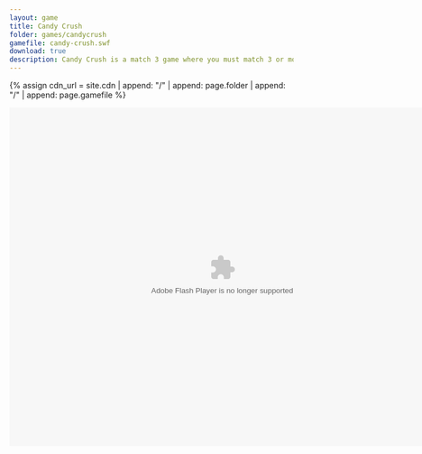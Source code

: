 ```yaml
---
layout: game
title: Candy Crush
folder: games/candycrush
gamefile: candy-crush.swf
download: true
description: Candy Crush is a match 3 game where you must match 3 or more candies to remove them from the board. You can also match 4 or 5 candies to get special candies that can be used to remove more candies from the board.
---
```


{% assign cdn_url = site.cdn | append: "/" | append: page.folder | append: "/" | append: page.gamefile %}

<embed src="{{ cdn_url }}" flashvars="" base="" quality="high" allowscriptaccess="always" allowfullscreen="true" bgcolor="" wmode="window" width="755" height="600" type="application/x-shockwave-flash" pluginspage="http://www.macromedia.com/go/getflashplayer">
